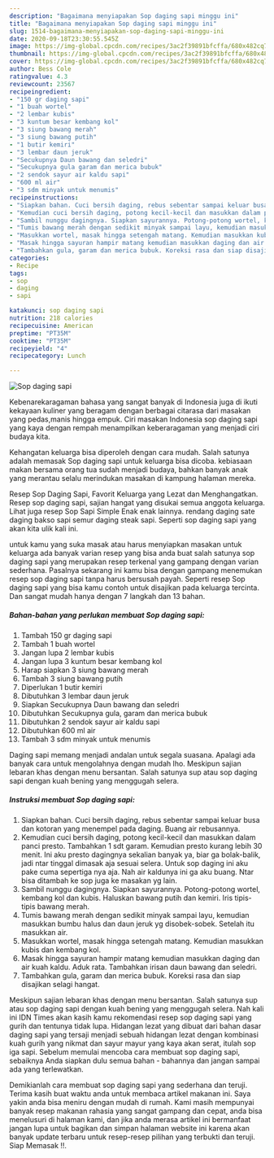 ```yaml
---
description: "Bagaimana menyiapakan Sop daging sapi minggu ini"
title: "Bagaimana menyiapakan Sop daging sapi minggu ini"
slug: 1514-bagaimana-menyiapakan-sop-daging-sapi-minggu-ini
date: 2020-09-18T23:30:55.545Z
image: https://img-global.cpcdn.com/recipes/3ac2f39891bfcffa/680x482cq70/sop-daging-sapi-foto-resep-utama.jpg
thumbnail: https://img-global.cpcdn.com/recipes/3ac2f39891bfcffa/680x482cq70/sop-daging-sapi-foto-resep-utama.jpg
cover: https://img-global.cpcdn.com/recipes/3ac2f39891bfcffa/680x482cq70/sop-daging-sapi-foto-resep-utama.jpg
author: Bess Cole
ratingvalue: 4.3
reviewcount: 23567
recipeingredient:
- "150 gr daging sapi"
- "1 buah wortel"
- "2 lembar kubis"
- "3 kuntum besar kembang kol"
- "3 siung bawang merah"
- "3 siung bawang putih"
- "1 butir kemiri"
- "3 lembar daun jeruk"
- "Secukupnya Daun bawang dan seledri"
- "Secukupnya gula garam dan merica bubuk"
- "2 sendok sayur air kaldu sapi"
- "600 ml air"
- "3 sdm minyak untuk menumis"
recipeinstructions:
- "Siapkan bahan. Cuci bersih daging, rebus sebentar sampai keluar busa dan kotoran yang menempel pada daging. Buang air rebusannya."
- "Kemudian cuci bersih daging, potong kecil-kecil dan masukkan dalam panci presto. Tambahkan 1 sdt garam. Kemudian presto kurang lebih 30 menit. Ini aku presto dagingnya sekalian banyak ya, biar ga bolak-balik, jadi ntar tinggal dimasak aja sesuai selera. Untuk sop daging ini aku pake cuma sepertiga nya aja. Nah air kaldunya ini ga aku buang. Ntar bisa ditambah ke sop juga ke masakan yg lain."
- "Sambil nunggu dagingnya. Siapkan sayurannya. Potong-potong wortel, kembang kol dan kubis. Haluskan bawang putih dan kemiri. Iris tipis-tipis bawang merah."
- "Tumis bawang merah dengan sedikit minyak sampai layu, kemudian masukkan bumbu halus dan daun jeruk yg disobek-sobek. Setelah itu masukkan air."
- "Masukkan wortel, masak hingga setengah matang. Kemudian masukkan kubis dan kembang kol."
- "Masak hingga sayuran hampir matang kemudian masukkan daging dan air kuah kaldu. Aduk rata. Tambahkan irisan daun bawang dan seledri."
- "Tambahkan gula, garam dan merica bubuk. Koreksi rasa dan siap disajikan selagi hangat."
categories:
- Recipe
tags:
- sop
- daging
- sapi

katakunci: sop daging sapi 
nutrition: 218 calories
recipecuisine: American
preptime: "PT35M"
cooktime: "PT35M"
recipeyield: "4"
recipecategory: Lunch

---
```



![Sop daging sapi](https://img-global.cpcdn.com/recipes/3ac2f39891bfcffa/680x482cq70/sop-daging-sapi-foto-resep-utama.jpg)

Kebenarekaragaman bahasa yang sangat banyak di Indonesia juga di ikuti kekayaan kuliner yang beragam dengan berbagai citarasa dari masakan yang pedas,manis hingga empuk. Ciri masakan Indonesia sop daging sapi yang kaya dengan rempah menampilkan keberaragaman yang menjadi ciri budaya kita.


Kehangatan keluarga bisa diperoleh dengan cara mudah. Salah satunya adalah memasak Sop daging sapi untuk keluarga bisa dicoba. kebiasaan makan bersama orang tua sudah menjadi budaya, bahkan banyak anak yang merantau selalu merindukan masakan di kampung halaman mereka.

Resep Sop Daging Sapi, Favorit Keluarga yang Lezat dan Menghangatkan. Resep sop daging sapi, sajian hangat yang disukai semua anggota keluarga. Lihat juga resep Sop Sapi Simple Enak enak lainnya. rendang daging sate daging bakso sapi semur daging steak sapi. Seperti sop daging sapi yang akan kita ulik kali ini.

untuk kamu yang suka masak atau harus menyiapkan masakan untuk keluarga ada banyak varian resep yang bisa anda buat salah satunya sop daging sapi yang merupakan resep terkenal yang gampang dengan varian sederhana. Pasalnya sekarang ini kamu bisa dengan gampang menemukan resep sop daging sapi tanpa harus bersusah payah.
Seperti resep Sop daging sapi yang bisa kamu contoh untuk disajikan pada keluarga tercinta. Dan sangat mudah hanya dengan 7 langkah dan 13 bahan.


<!--inarticleads1-->

##### Bahan-bahan yang perlukan membuat Sop daging sapi:

1. Tambah 150 gr daging sapi
1. Tambah 1 buah wortel
1. Jangan lupa 2 lembar kubis
1. Jangan lupa 3 kuntum besar kembang kol
1. Harap siapkan 3 siung bawang merah
1. Tambah 3 siung bawang putih
1. Diperlukan 1 butir kemiri
1. Dibutuhkan 3 lembar daun jeruk
1. Siapkan Secukupnya Daun bawang dan seledri
1. Dibutuhkan Secukupnya gula, garam dan merica bubuk
1. Dibutuhkan 2 sendok sayur air kaldu sapi
1. Dibutuhkan 600 ml air
1. Tambah 3 sdm minyak untuk menumis


Daging sapi memang menjadi andalan untuk segala suasana. Apalagi ada banyak cara untuk mengolahnya dengan mudah lho. Meskipun sajian lebaran khas dengan menu bersantan. Salah satunya sup atau sop daging sapi dengan kuah bening yang menggugah selera. 

<!--inarticleads2-->

##### Instruksi membuat  Sop daging sapi:

1. Siapkan bahan. Cuci bersih daging, rebus sebentar sampai keluar busa dan kotoran yang menempel pada daging. Buang air rebusannya.
1. Kemudian cuci bersih daging, potong kecil-kecil dan masukkan dalam panci presto. Tambahkan 1 sdt garam. Kemudian presto kurang lebih 30 menit. Ini aku presto dagingnya sekalian banyak ya, biar ga bolak-balik, jadi ntar tinggal dimasak aja sesuai selera. Untuk sop daging ini aku pake cuma sepertiga nya aja. Nah air kaldunya ini ga aku buang. Ntar bisa ditambah ke sop juga ke masakan yg lain.
1. Sambil nunggu dagingnya. Siapkan sayurannya. Potong-potong wortel, kembang kol dan kubis. Haluskan bawang putih dan kemiri. Iris tipis-tipis bawang merah.
1. Tumis bawang merah dengan sedikit minyak sampai layu, kemudian masukkan bumbu halus dan daun jeruk yg disobek-sobek. Setelah itu masukkan air.
1. Masukkan wortel, masak hingga setengah matang. Kemudian masukkan kubis dan kembang kol.
1. Masak hingga sayuran hampir matang kemudian masukkan daging dan air kuah kaldu. Aduk rata. Tambahkan irisan daun bawang dan seledri.
1. Tambahkan gula, garam dan merica bubuk. Koreksi rasa dan siap disajikan selagi hangat.


Meskipun sajian lebaran khas dengan menu bersantan. Salah satunya sup atau sop daging sapi dengan kuah bening yang menggugah selera. Nah kali ini IDN Times akan kasih kamu rekomendasi resep sop daging sapi yang gurih dan tentunya tidak lupa. Hidangan lezat yang dibuat dari bahan dasar daging sapi yang tersaji menjadi sebuah hidangan lezat dengan kombinasi kuah gurih yang nikmat dan sayur mayur yang kaya akan serat, itulah sop iga sapi. Sebelum memulai mencoba cara membuat sop daging sapi, sebaiknya Anda siapkan dulu semua bahan - bahannya dan jangan sampai ada yang terlewatkan. 

Demikianlah cara membuat sop daging sapi yang sederhana dan teruji. Terima kasih buat waktu anda untuk membaca artikel makanan ini. Saya yakin anda bisa meniru dengan mudah di rumah. Kami masih mempunyai banyak resep makanan rahasia yang sangat gampang dan cepat, anda bisa menelusuri di halaman kami, dan jika anda merasa artikel ini bermanfaat jangan lupa untuk bagikan dan simpan halaman website ini karena akan banyak update terbaru untuk resep-resep pilihan yang terbukti dan teruji. Siap Memasak !!. 
